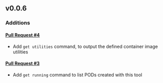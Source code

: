 ## v0.0.6

### Additions

#### [Pull Request #4](https://github.com/Maahsome/ktrouble/pull/4)

- Add `get utilities` command, to output the defined container image utilities

#### [Pull Request #3](https://github.com/Maahsome/ktrouble/pull/3)

- Add `get running` command to list PODs created with this tool

